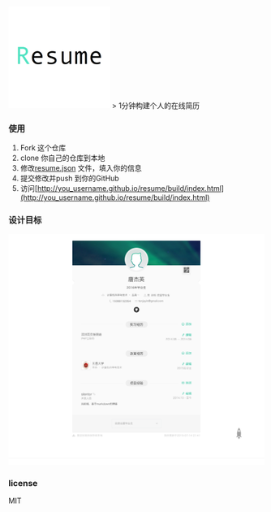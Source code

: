 <img src="data/icon-resume.png" height="200"/>
> 1分钟构建个人的在线简历

### 使用

1. Fork 这个仓库
2. clone 你自己的仓库到本地
3. 修改[resume.json](data/resume.json) 文件，填入你的信息
4. 提交修改并push 到你的GitHub
5. 访问[http://you_username.github.io/resume/build/index.html](http://you_username.github.io/resume/build/index.html)

### 设计目标

![design target](./screenshot/lagou-demo.png)

### license

MIT
